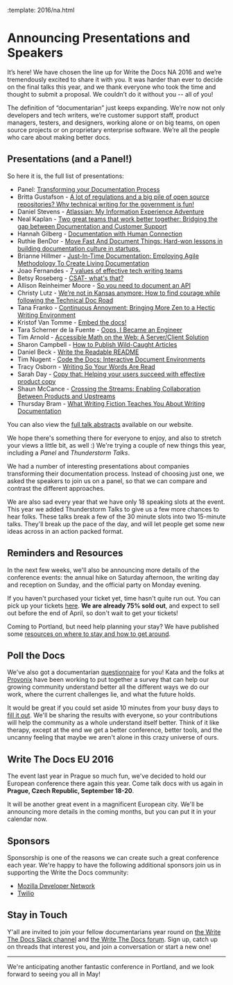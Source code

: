 :template: 2016/na.html

# Announcing Presentations and Speakers

It’s here! We have chosen the line up for Write the Docs NA 2016
and we’re tremendously excited to share it with you. 
It was harder than ever to decide on the final talks this year, 
and we thank everyone who took the time and thought to submit a proposal. 
We couldn’t do it without you -- all of you! 

The definition of “documentarian” 
just keeps expanding. We’re now not only developers and tech writers, 
we’re customer support staff, product managers, testers, and designers, 
working alone or on big teams, on open source projects 
or on proprietary enterprise software. 
We’re all the people who care about making better docs.

## Presentations (and a Panel!)

So here it is, the full list of presentations:

* Panel: [Transforming your Documentation Process](/conf/na/2016/speakers/#speaker-panel)
* Britta Gustafson - [A lot of regulations and a big pile of open source repositories? Why technical writing for the government is fun!](/conf/na/2016/speakers/#speaker-britta-gustafson)
* Daniel Stevens - [Atlassian: My Information Experience Adventure](/conf/na/2016/speakers/#speaker-daniel-stevens)
* Neal Kaplan - [Two great teams that work better together: Bridging the gap between Documentation and Customer Support](/conf/na/2016/speakers/#speaker-neal-kaplan)
* Hannah Gilberg - [Documentation with Human Connection](/conf/na/2016/speakers/#speaker-hannah-gilberg)
* Ruthie BenDor - [Move Fast And Document Things: Hard-won lessons in building documentation culture in startups.](/conf/na/2016/speakers/#speaker-ruthie-bendor)
* Brianne Hillmer - [Just-In-Time Documentation: Employing Agile Methodology To Create Living Documentation](/conf/na/2016/speakers/#speaker-brianne-hillmer)
* Joao Fernandes - [7 values of effective tech writing teams](/conf/na/2016/speakers/#speaker-joao-fernandes)
* Betsy Roseberg - [CSAT- what's that?](/conf/na/2016/speakers/#speaker-betsy-roseberg)
* Allison Reinheimer Moore - [So you need to document an API](/conf/na/2016/speakers/#speaker-allison-reinheimer-moore)
* Christy Lutz - [We’re not in Kansas anymore: How to find courage while following the Technical Doc Road](/conf/na/2016/speakers/#speaker-christy-lutz)
* Tana Franko - [Continuous Annoyment: Bringing More Zen to a Hectic Writing Environment](/conf/na/2016/speakers/#speaker-tana-franko)
* Kristof Van Tomme - [Embed the docs!  ](/conf/na/2016/speakers/#speaker-kristof-van-tomme)
* Tara Scherner de la Fuente - [Oops, I Became an Engineer](/conf/na/2016/speakers/#speaker-tara-scherner-de-la-fuente)
* Tim Arnold - [Accessible Math on the Web: A Server/Client Solution](/conf/na/2016/speakers/#speaker-tim-arnold)
* Sharon Campbell - [How to Publish Wild-Caught Articles](/conf/na/2016/speakers/#speaker-sharon-campbell)
* Daniel Beck - [Write the Readable README](/conf/na/2016/speakers/#speaker-daniel-beck)
* Tim Nugent - [Code the Docs: Interactive Document Environments](/conf/na/2016/speakers/#speaker-tim-nugent)
* Tracy Osborn - [Writing So Your Words Are Read](/conf/na/2016/speakers/#speaker-tracy-osborn)
* Sarah Day - [Copy that: Helping your users succeed with effective product copy](/conf/na/2016/speakers/#speaker-sarah-day)
* Shaun McCance - [Crossing the Streams: Enabling Collaboration Between Products and Upstreams ](/conf/na/2016/speakers/#speaker-shaun-mccance)
* Thursday Bram - [What Writing Fiction Teaches You About Writing Documentation](/conf/na/2016/speakers/#speaker-thursday-bram)

You can also view the [full talk abstracts][talks] available on our website.

We hope there's something there for everyone to enjoy,
and also to stretch your views a little bit, as well :)
We're trying a couple of new things this year,
including a *Panel* and *Thunderstorm Talks*.

We had a number of interesting presentations about companies transforming their documentation process.
Instead of choosing just one,
we asked the speakers to join us on a panel,
so that we can compare and contrast the different approaches.

We are also sad every year that we have only 18 speaking slots at the event.
This year we added Thunderstorm Talks to give us a few more chances to hear folks.
These talks break a few of the 30 minute slots into two 15-minute talks.
They'll break up the pace of the day,
and will let people get some new ideas across in an action packed format.

[talks]: http://www.writethedocs.org/conf/na/2016/speakers/

## Reminders and Resources

In the next few weeks, we'll also be announcing more details of the
conference events: the annual hike on Saturday afternoon, the writing 
day and reception on Sunday, and the official party on
Monday evening. 

If you haven't purchased your ticket yet, time hasn't quite run out. 
You can pick up your tickets [here][tickets]. 
**We are already 75% sold out**,
and expect to sell out before the end of April,
so don't wait to get your tickets!

Coming to Portland, but need help planning your stay? 
We have published some [resources on where to stay and how to get around][visiting].

[visiting]: http://writethedocs.org/conf/na/2016/visiting/
[tickets]: http://writethedocs.org/conf/na/2016/#tickets

## Poll the Docs

We've also got a documentarian [questionnaire][survey] for you! Kata and the folks at [Provonix][provonix] have been 
working to put together a survey that can help our growing community understand better all the 
different ways we do our work, where the current challenges lie, and what the future holds.

It would be great if you could set aside 10 minutes from your busy days to [fill it out][survey].
We'll be sharing the results with everyone, so your contributions will help the community as a whole understand itself better.
Think of it like therapy,
except at the end we get a better conference,
better tools,
and the uncanny feeling that maybe we aren't alone in this crazy universe of ours.

[survey]: http://goo.gl/forms/E12jOHaR9x
[provonix]: http://pronovix.com/

## Write The Docs EU 2016

The event last year in Prague so much fun,
we've decided to hold our European conference there again this year.
Come talk docs with us again in **Prague, Czech Republic, September 18-20**.

It will be another great event in a magnificent European city.
We'll be announcing more details in the coming months,
but you can put it in your calendar now.


## Sponsors

Sponsorship is one of the reasons we can create such a great 
conference each year. We're happy to have the following additional sponsors join us
in supporting the Write the Docs community:

 * [Mozilla Developer Network](https://developer.mozilla.org/en-US/)
 * [Twilio](https://www.twilio.com/)


## Stay in Touch

Y'all are invited to join your fellow documentarians year round on 
[the Write The Docs Slack channel][channel] and 
[the Write The Docs forum][forum]. Sign up, catch up 
on threads that interest you, and join a conversation or start a new one!

[channel]: https://writethedocs.slack.com/
[forum]: http://forum.writethedocs.org/

----

We're anticipating another fantastic conference in Portland,
and we look forward to seeing you all in May!
